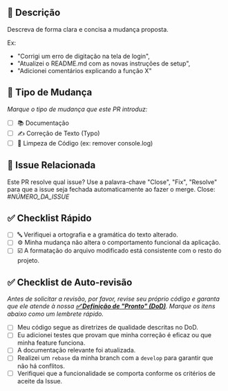 ## 📝 Descrição

Descreva de forma clara e concisa a mudança proposta.

Ex: 
- "Corrigi um erro de digitação na tela de login",  
- "Atualizei o README.md com as novas instruções de setup", 
- "Adicionei comentários explicando a função X"


## 🎯 Tipo de Mudança

*Marque o tipo de mudança que este PR introduz:*
- [ ] 📚 Documentação
- [ ] ✍️ Correção de Texto (Typo)
- [ ] 🧹 Limpeza de Código (ex: remover console.log)

## 🔗 Issue Relacionada

Este PR resolve qual issue? Use a palavra-chave "Close", "Fix", "Resolve" para que a issue seja fechada automaticamente ao fazer o merge.
Close: #_NÚMERO_DA_ISSUE_

## ✅ Checklist Rápido

- [ ] 🔤 Verifiquei a ortografia e a gramática do texto alterado.
- [ ] ⚙️ Minha mudança não altera o comportamento funcional da aplicação.
- [ ] ☑️ A formatação do arquivo modificado está consistente com o resto do projeto.

## ✅ Checklist de Auto-revisão

*Antes de solicitar a revisão, por favor, revise seu próprio código e garanta que ele atende à nossa **[✅ Definição de "Pronto" (DoD)](https://github.com/50tarcisiopieroni/Projeto-IEE/blob/main/docs/05-DEFINITION_OF_DONE.md)**. Marque os itens abaixo como um lembrete rápido.*
- [ ] Meu código segue as diretrizes de qualidade descritas no DoD.
- [ ] Eu adicionei testes que provam que minha correção é eficaz ou que minha feature funciona.
- [ ] A documentação relevante foi atualizada.
- [ ] Realizei um `rebase` da minha branch com a `develop` para garantir que não há conflitos.
- [ ] Verifiquei que a funcionalidade se comporta conforme os critérios de aceite da Issue.
